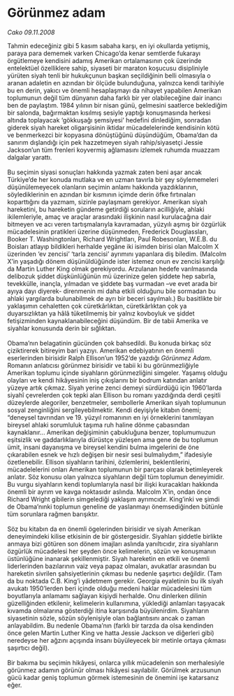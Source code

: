 # Görünmez adam

*Cako 09.11.2008*

<div class="taraf_structure_2col_1zq">
<div class="margen_n">



 <p>Tahmin edeceğiniz gibi 5 kasım sabaha karşı, en iyi okullarda yetişmiş, paraya para dememek varken Chicago’da kenar semtlerde fukarayı örgütlemeye kendisini adamış Amerikan ortalamasının çok üzerinde entelektüel özelliklere sahip, siyaseti bir maraton koşucusu disipliniyle yürüten siyah tenli bir hukukçunun başkan seçildiğinin belli olmasıyla o aranan adaletin en azından bir ölçüde bulunduğuna, yalnızca kendi tarihiyle bu en derin, yakıcı ve önemli hesaplaşmayı da nihayet yapabilen Amerikan toplumunun değil tüm dünyanın daha farklı bir yer olabileceğine dair inancı ben de paylaştım. 1984 yılının bir nisan günü, gelmesini saatlerce beklediğim bir salonda, bağırmaktan kısılmış sesiyle yaptığı konuşmasında herkesi altında toplayacak ‘gökkuşağı şemsiyesi’ hedefini dinlediğim, sonradan giderek siyah hareket oligarşisinin iktidar mücadelelerinde kendisinin kötü ve benmerkezci bir kopyasına dönüştüğünü düşündüğüm, Obama’dan da sanırım dışlandığı için pek hazzetmeyen siyah rahip/siyasetçi Jessie Jackson’un tüm frenleri koyvermiş ağlamasını izlemek ruhumda muazzam dalgalar yarattı. <br/><br/>Bu seçimin siyasi sonuçları hakkında yazmak zaten beni aşar ancak Türkiye’de her konuda mutlaka ve en uzman tavırla bir şey söylememeleri düşünülemeyecek olanların seçimin anlamı hakkında yazdıklarının, söylediklerinin en azından bir kısmının içimde derin öfke fırtınaları koparttığını da yazmam, sizinle paylaşmam gerekiyor. Amerikan siyah hareketini, bu hareketin gündeme getirdiği soruların acilliğiyle, ahlaki ikilemleriyle, amaç ve araçlar arasındaki ilişkinin nasıl kurulacağına dair bitmeyen ve acı veren tartışmalarıyla kavramadan, yüzyılı aşmış bir özgürlük mücadelesinin pratikleri üzerine düşünmeden, Frederick Douglassları, Booker T. Washingtonları, Richard Wrightları, Paul Robesonları, W.E.B. du Boisları atlayıp bildikleri herhalde yegâne iki isimden birisi olan Malcolm X üzerinden ‘ev zencisi’ ‘tarla zencisi’ ayrımını yapanlara diş biledim. (Malcolm X’in yaşadığı dönem düşünüldüğünde ister istemez onun ev zencisi karşılığı da Martin Luther King olmak gerekiyordu. Arzulanan hedefe varılmasında delibozuk şiddet düşkünlüğünün mü üzerinize gelen şiddete hep sabırla, tevekkülle, inançla, yılmadan ve şiddete baş vurmadan –ve evet arada bir ayıya dayı diyerek- direnmenin mi daha etkili olduğunu bile sormadan bu ahlaki yargılarda bulunabilmek de ayrı bir beceri sayılmalı.) Bu basitlikte bir yaklaşımın cehaletten çok cüretkârlıktan, cüretkârlıktan çok ya duyarsızlıktan ya hâlâ tüketilmemiş bir yalnız kovboyluk ve şiddet fetişizminden kaynaklanabileceğini düşündüm. Bir de tabii Amerika ve siyahlar konusunda derin bir sığlıktan. <br/><br/>Obama’nın belagatinin gücünden çok bahsedildi. Bu konuda birkaç söz çiziktirerek bitireyim bari yazıyı. Amerikan edebiyatının en önemli eserlerinden birisidir Ralph Ellison’un 1952’de yazdığı <i>Görünmez Adam</i>. Romanın anlatıcısı görünmez birisidir ve tabii ki bu görünmezliğiyle Amerikan toplumu içinde siyahların görünmezliğini simgeler. Yaşamış olduğu olayları ve kendi hikâyesinin iniş çıkışlarını bir bodrum katından anlatır yüzeye artık çıkmaz. Siyah yerine zenci demeyi sürdürdüğü için 1960’larda siyahî çevrelerden çok tepki alan Ellison bu romanı yazdığında derdi çeşitli düzeylerde alegoriler, benzetmeler, sembollerle Amerikan siyah toplumunun sosyal zenginliğini sergileyebilmektir. Kendi deyişiyle kitabın önemi; “deneysel tavrından ve 19. yüzyıl romanının en iyi örneklerini tanımlayan bireysel ahlaki sorumluluk taşıma ruh haline dönme çabasından kaynaklanır... Amerikan değişiminin çabukluğuna benzer, toplumumuzun eşitsizlik ve gaddarlıklarıyla dürüstçe yüzleşen ama gene de bu toplumun ümit, insani dayanışma ve bireysel kendini bulma imgelerini de öne çıkarabilen esnek ve hızlı değişen bir nesir sesi bulmalıydım,” ifadesiyle özetlenebilir. Ellison siyahların tarihini, özlemlerini, beklentilerini, mücadelelerini onları Amerikan toplumunun bir parçası olarak betimleyerek anlatır. Söz konusu olan yalnızca siyahların değil tüm toplumun deneyimidir. Bu vurgu siyahların kendi toplumlarıyla nasıl bir ilişki kuracakları hakkında önemli bir ayrım ve kavga noktasıdır aslında. Malcolm X’in, ondan önce Richard Wright gibilerin simgelediği yaklaşım ayrımcıdır. King’inki ve şimdi de Obama’nınki toplumun geneline de yaslanmayı önemsediğinden bütünle tüm sorunlara rağmen barışıktır. <br/><br/>Söz bu kitabın da en önemli ögelerinden birisidir ve siyah Amerikan deneyimindeki kilise etkisinin de bir göstergesidir. Siyahları şiddetle birlikte anmaya bizi götüren son dönem imajları aslında yanıltıcıdır, zira siyahların özgürlük mücadelesi her şeyden önce kelimelerin, sözün ve konuşmanın üstünlüğüne inanarak şekillenmiştir. Siyah hareketin en etkili ve önemli liderlerinden bazılarının vaiz veya papaz olmaları, avukatlar arasından bu hareketin sivrilen şahsiyetlerinin çıkması bu nedenle şaşırtıcı değildir. (Tam da bu noktada C.B. King’i yâdetmem gerekir. Georgia eyaletinin bu ilk siyah avukatı 1950’lerden beri içinde olduğu medeni haklar mücadelesini tüm boyutlarıyla anlamamı sağlayan kişiydi herhalde. Onu dinlerken dilinin güzelliğinden etkilenir, kelimelerin kullanımına, yüklediği anlamları taşıyacak kıvamda olmalarına gösterdiği itina karşısında büyülenirdim. Siyahların siyasetinin sözle, sözün söylenişiyle olan bağlantısını ancak o zaman anlayabildim. Bu nedenle Obama’nın (farklı bir tarzda da olsa kendinden önce gelen Martin Luther King ve hatta Jessie Jackson ve diğerleri gibi) neredeyse her ağzını açışında insanı büyüleyecek bir metinle ortaya çıkması şaşırtıcı değil). <br/><br/>Bir bakıma bu seçimin hikâyesi, onlarca yıllık mücadelenin son merhalesiyle görünmez adamın görünür olması hikâyesi sayılabilir. Görülmek arzusunun gücü kadar geniş toplumun görmek istemesinin de önemini işe katarsanız eğer. </p>

<br/>


<div id="taraf_not">
</div>

</div>


</div>
